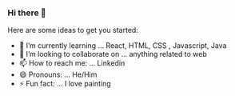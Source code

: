 ### Hi there 👋



Here are some ideas to get you started:

- 🌱 I’m currently learning ... React, HTML, CSS , Javascript, Java
- 👯 I’m looking to collaborate on ... anything related to web 
- 📫 How to reach me: ... Linkedin
- 😄 Pronouns: ... He/Him
- ⚡ Fun fact: ... I love painting


